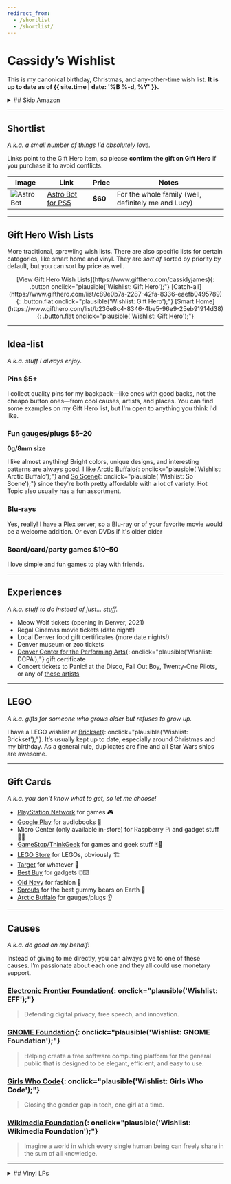 ```yaml
---
redirect_from:
  - /shortlist
  - /shortlist/
---
```


# Cassidy’s Wishlist

This is my canonical birthday, Christmas, and any-other-time wish list. **It is up to date as of {{ site.time | date: '%B %-d, %Y' }}.**

<details markdown="1">
<summary markdown="1">
## Skip Amazon
</summary>

I dislike Amazon since they’re extremely [anti-competitive](https://www.yalelawjournal.org/note/amazons-antitrust-paradox) and [awful to their workers](https://gizmodo.com/reminder-amazon-treats-its-employees-like-shit-1792642652). So if you can, please purchase any items here somewhere other than Amazon.

**Buying from the company who makes the thing is usually best**, but I also recommend the following stores:
- [Target](https://target.com) - Their online shopping is great, plus there's the convenience of picking up in store skipping shipping costs.
- [Micro Center](https://microcenter.com) - They usually have all the Raspberry Pi stuff and lots of other electronics and accessories.
- [Best Buy](https://bestbuy.com) - Pretty competitive for most electronics, aside from cheaper things like small accessories. In-store pickup is great.
- [ClockWorkSynergy](https://www.clockworksynergy.com/) or [Barton Watch Bands](https://www.bartonwatchbands.com/){: onclick="plausible('Wishlist: Barton Watch Bands');"}  for watch bands/straps.
- [Arctic Buffalo](https://arcticbuffalo.com/collections/0g-8mm-filter) or [So Scene](https://www.soscene.com/0-gauge-8mm/){: onclick="plausible('Wishlist: So Scene');"} for jewelry (guages/plugs).
- [Google Shopping](https://shopping.google.com/) - Huge selection since they partner with _a ton_ of large and small retailers like Target, Best Buy, Costco, Fry's, Home Depot, etc. However, they changed it recently and it's a little harder to use.
</details>

---

## Shortlist

_A.k.a. a small number of things I’d absolutely love._

Links point to the Gift Hero item, so please **confirm the gift on Gift Hero** if you purchase it to avoid conflicts.

Image | Link | Price | Notes
------|------|-------|------
![Astro Bot]() | [Astro Bot for PS5](https://www.gifthero.com/items/9c979586-b43a-401f-92bf-4https://res.cloudinary.com/gift-hero/image/upload/t_item-detail/adfe97c3-230b-4709-8d5e-0a9883f69348?_a=BAAAV6E0c72c62c7cac) | **$60** | For the whole family (well, definitely me and Lucy)

---

## Gift Hero Wish Lists

More traditional, sprawling wish lists. There are also specific lists for certain categories, like smart home and vinyl. They are _sort of_ sorted by priority by default, but you can sort by price as well.

<div style="text-align: center;" markdown="1">
[View Gift Hero Wish Lists](https://www.gifthero.com/cassidyjames){: .button onclick="plausible('Wishlist: Gift Hero');"}
[Catch-all](https://www.gifthero.com/list/c89e0b7a-2287-42fa-8336-eaefb0495789){: .button.flat onclick="plausible('Wishlist: Gift Hero');"}
[Smart Home](https://www.gifthero.com/list/b236e8c4-8346-4be5-96e9-25eb91914d38){: .button.flat onclick="plausible('Wishlist: Gift Hero');"}
</div>

---

## Idea-list

_A.k.a. stuff I always enjoy._

### Pins **$5+**

I collect quality pins for my backpack—like ones with good backs, not the cheapo button ones—from cool causes, artists, and places. You can find some examples on my Gift Hero list, but I'm open to anything you think I'd like.

### Fun gauges/plugs **$5–20**

**0g/8mm size**

I like almost anything! Bright colors, unique designs, and interesting patterns are always good. I like [Arctic Buffalo](https://arcticbuffalo.com/collections/0g-8mm-filter){: onclick="plausible('Wishlist: Arctic Buffalo');"} and [So Scene](https://www.soscene.com/0-gauge-8mm/){: onclick="plausible('Wishlist: So Scene');"} since they're both pretty affordable with a lot of variety. Hot Topic also usually has a fun assortment.

### Blu-rays

Yes, really! I have a Plex server, so a Blu-ray or of your favorite movie would be a welcome addition. Or even DVDs if it's older older

### Board/card/party games **$10–50**

I love simple and fun games to play with friends.

---

## Experiences

_A.k.a. stuff to do instead of just… stuff._

* Meow Wolf tickets (opening in Denver, 2021)
* Regal Cinemas movie tickets (date night!)
* Local Denver food gift certificates (more date nights!)
* Denver museum or zoo tickets
* [Denver Center for the Performing Arts](https://denvercenter.org){: onclick="plausible('Wishlist: DCPA');"} gift certificate
* Concert tickets to Panic! at the Disco, Fall Out Boy, Twenty-One Pilots, or any of [these artists](https://www.last.fm/user/cassidyjames/library/artists)

---

## LEGO

_A.k.a. gifts for someone who grows older but refuses to grow up._

I have a LEGO wishlist at [Brickset](http://brickset.com/sets/wantedby-cassidyjames){: onclick="plausible('Wishlist: Brickset');"}. It’s usually kept up to date, especially around Christmas and my birthday. As a general rule, duplicates are fine and all Star Wars ships are awesome.

---

## Gift Cards

_A.k.a. you don't know what to get, so let me choose!_

* [PlayStation Network](https://www.playstation.com/en-us/explore/playstationnetwork/psn-cards/) for games 🎮
* [Google Play](https://play.google.com/intl/en_us/about/giftcards/) for audiobooks 📖
* Micro Center (only available in-store) for Raspberry Pi and gadget stuff 👨‍💻
* [GameStop/ThinkGeek](https://www.gamestop.com/gift-cards) for games and geek stuff 🃏🎲
* [LEGO Store](https://shop.lego.com/en-US/Give-Gift-Card) for LEGOs, obviously 🏗️
* [Target](https://www.target.com/c/target-giftcards/all-occasions/-/N-5xsxtZ5rxa0) for whatever 🎯
* [Best Buy](https://www.bestbuy.com/site/electronics/gift-cards/cat09000.c?id=cat09000#/) for gadgets 🖱️⌨️
* [Old Navy](http://oldnavy.gap.com/customerService/info.do?cid=35433) for fashion 🕺
* [Sprouts](https://www.sprouts.com/giftcards) for the best gummy bears on Earth 👅
* [Arctic Buffalo](https://arcticbuffalo.com/collections/gift-options/products/gift-card?variant=1040675312) for gauges/plugs 👂

---

## Causes

_A.k.a. do good on my behalf!_

Instead of giving to me directly, you can always give to one of these causes. I’m passionate about each one and they all could use monetary support.

### [Electronic Frontier Foundation](https://www.eff.org/){: onclick="plausible('Wishlist: EFF');"}

>Defending digital privacy, free speech, and innovation.

### [GNOME Foundation](https://www.gnome.org/support-gnome/donate/){: onclick="plausible('Wishlist: GNOME Foundation');"}

>Helping create a free software computing platform for the general public that is designed to be elegant, efficient, and easy to use.

### [Girls Who Code](https://girlswhocode.com/){: onclick="plausible('Wishlist: Girls Who Code');"}

>Closing the gender gap in tech, one girl at a time.

### [Wikimedia Foundation](https://wikimediafoundation.org/){: onclick="plausible('Wishlist: Wikimedia Foundation');"}

>Imagine a world in which every single human being can freely share in the sum of all knowledge.

---

<details markdown="1">
<summary markdown="1">
## Vinyl LPs
</summary>

_A.k.a. Katie got a turntable…_ 😁

In no particular order at all.

- Hamilton (Original Broadway Cast Recording)
- Uncharted Nathan Drake Collection
- [The Music of Destiny](https://bungiestore.com/products/the-music-of-destiny-volume-i-limited-edition-collectors-vinyl-box-set) - This was a limited-release, so it's on eBay for like $300. 😬
- Star Wars Soundtracks
  - Episode I: The Phantom Menace
  - Episode II: Attack of the Clones
  - Episode III: Revenge of the Sith
  - Episode V: The Empire Strikes Back
  - Episode VI: Return of the Jedi
  - Episode VII: The Force Awakens
  - Episode VIII: The Last Jedi
  - Episode IX: The Rise of Skywalker
  - Solo: A Star Wars Story
- Twenty-One Pilots
  - Regional at Best
  - Trench
  - Twenty-One Pilots (self-titled)
- Fall Out Boy
  - Take This to Your Grave
  - Infinity on High
  - American Beauty/American Psycho
  - From Under the Cork Tree
  - Save Rock and Roll
  - Folie à Deux
  - Believers Never Die
  - Believers Never Die (Vol. 2)
- Panic! at the Disco
  - A Fever You Can't Sweat Out
  - Vices & Virtues
  - Pretty. Odd.
- Blue Neighborhood by Troye Sivan
- Third Stage by Boston
- Waterparks (any album)

</details>
